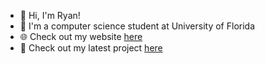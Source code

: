 - 👋 Hi, I'm Ryan!
- 🌱 I'm a computer science student at University of Florida
- 🌐 Check out my website [here](https://ryanmcpherson.info)
- 🎵 Check out my latest project [here](https://sixdos.herokuapp.com/)
